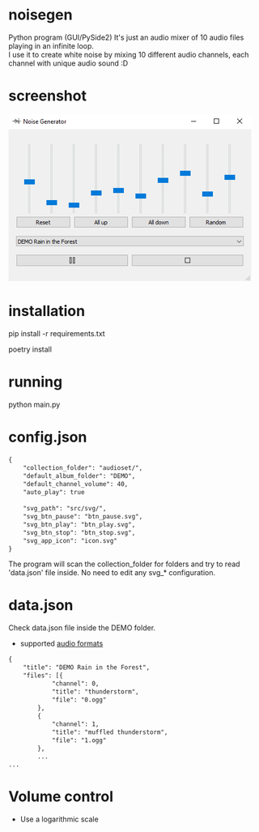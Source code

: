 # noisegen
Python program (GUI/PySide2)
It's just an audio mixer of 10 audio files playing in an infinite loop.  
I use it to create white noise by mixing 10 different audio channels, each channel with unique
audio sound :D

# screenshot

![GUI Screenshot](https://github.com/dataserver/noisegen/blob/master/screenshot.png?raw=true "Gui screenshot")

# installation
pip install -r requirements.txt  

poetry install

# running
python main.py


# config.json
```
{
    "collection_folder": "audioset/",
    "default_album_folder": "DEMO",
    "default_channel_volume": 40,
    "auto_play": true

    "svg_path": "src/svg/",
    "svg_btn_pause": "btn_pause.svg",
    "svg_btn_play": "btn_play.svg",
    "svg_btn_stop": "btn_stop.svg",
    "svg_app_icon": "icon.svg"
}
```

The program will scan the collection_folder for folders and try to read 'data.json' file inside.
No need to edit any svg_* configuration.

# data.json
Check data.json file inside the DEMO folder.
- supported [audio formats](http://www.pygame.org/docs/ref/mixer.html#pygame.mixer.Sound)
```
{
    "title": "DEMO Rain in the Forest",
    "files": [{
            "channel": 0,
            "title": "thunderstorm",
            "file": "0.ogg"
        },
        {
            "channel": 1,
            "title": "muffled thunderstorm",
            "file": "1.ogg"
        },
        ...
...
```

# Volume control
- Use a logarithmic scale
